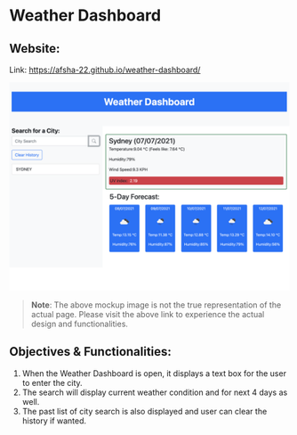 # Weather Dashboard

## Website:

Link: https://afsha-22.github.io/weather-dashboard/

![The Weather Dashboard application provides the capability to check current weather condition.](./assets/demo.png)

> **Note**: The above mockup image is not the true representation of the actual page. Please visit the above link to experience the actual design and functionalities.

## Objectives & Functionalities:

1. When the Weather Dashboard is open, it displays a text box for the user to enter the city.
2. The search will display current weather condition and for next 4 days as well.
3. The past list of city search is also displayed and user can clear the history if wanted.
